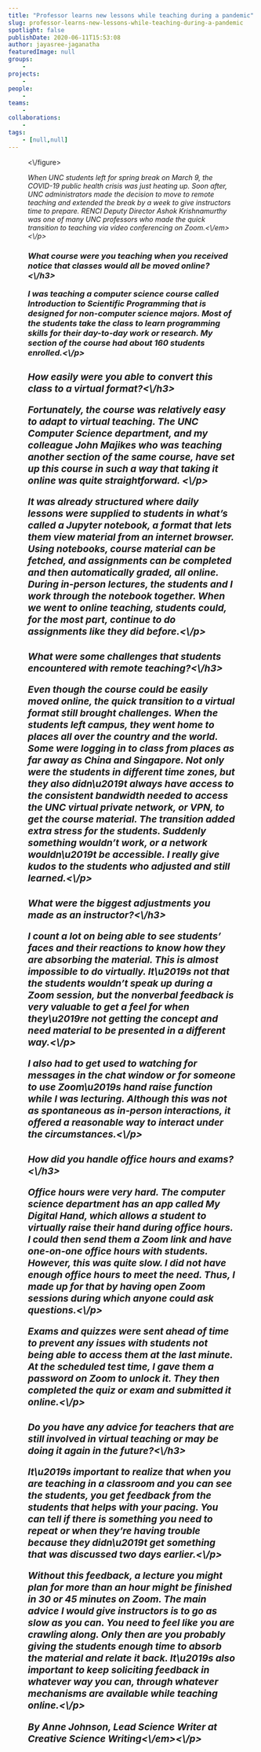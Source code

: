 ```yaml
---
title: "Professor learns new lessons while teaching during a pandemic"
slug: professor-learns-new-lessons-while-teaching-during-a-pandemic
spotlight: false
publishDate: 2020-06-11T15:53:08
author: jayasree-jaganatha
featuredImage: null
groups:
    - 
projects:
    - 
people:
    - 
teams: 
    - 
collaborations:
    - 
tags:
    - [null,null]
---
```


<figure class="wp-block-image size-large"><img src="https:\/\/renci.org\/wp-content\/uploads\/2020\/06\/Ashok-Teaching-Blog-01-1024x512.png" alt="" class="wp-image-18630" srcset="https:\/\/renci.org\/wp-content\/uploads\/2020\/06\/Ashok-Teaching-Blog-01-1024x512.png 1024w, https:\/\/renci.org\/wp-content\/uploads\/2020\/06\/Ashok-Teaching-Blog-01-300x150.png 300w, https:\/\/renci.org\/wp-content\/uploads\/2020\/06\/Ashok-Teaching-Blog-01-768x384.png 768w, https:\/\/renci.org\/wp-content\/uploads\/2020\/06\/Ashok-Teaching-Blog-01-640x320.png 640w" sizes="(max-width: 1024px) 100vw, 1024px" \/><\/figure>



<p><em>When UNC students left for spring break on March 9, the COVID-19 public health crisis was just heating up. Soon after, UNC administrators made the decision to move to remote teaching and extended the break by a week to give instructors time to prepare. RENCI Deputy Director Ashok Krishnamurthy was one of many UNC professors who made the quick transition to teaching via video conferencing on Zoom.<\/em><\/p>



<h3>What course were you teaching when you received notice that classes would all be moved online?<\/h3>



<p>I was teaching a computer science course called Introduction to Scientific Programming that is designed for non-computer science majors. Most of the students take the class to learn programming skills for their day-to-day work or research. My section of the course had about 160 students enrolled.<\/p>



<h3>How easily were you able to convert this class to a virtual format?<\/h3>



<p>Fortunately, the course was relatively easy to adapt to virtual teaching. The UNC Computer Science department, and my colleague John Majikes who was teaching another section of the same course, have set up this course in such a way that taking it online was quite straightforward. <\/p>



<!--more-->



<p>It was already structured where daily lessons were supplied to students in what&#8217;s called a Jupyter notebook, a format that lets them view material from an internet browser. Using notebooks, course material can be fetched, and assignments can be completed and then automatically graded, all online. During in-person lectures, the students and I work through the notebook together. When we went to online teaching, students could, for the most part, continue to do assignments like they did before.<\/p>



<h3>What were some challenges that students encountered with remote teaching?<\/h3>



<p>Even though the course could be easily moved online, the quick transition to a virtual format still brought challenges. When the students left campus, they went home to places all over the country and the world. Some were logging in to class from places as far away as China and Singapore. Not only were the students in different time zones, but they also didn\u2019t always have access to the consistent bandwidth needed to access the UNC virtual private network, or VPN, to get the course material. The transition added extra stress for the students. Suddenly something wouldn&#8217;t work, or a network wouldn\u2019t be accessible. I really give kudos to the students who adjusted and still learned.<\/p>



<h3>What were the biggest adjustments you made as an instructor?<\/h3>



<p>I count a lot on being able to see students&#8217; faces and their reactions to know how they are absorbing the material. This is almost impossible to do virtually. It\u2019s not that the students wouldn&#8217;t speak up during a Zoom session, but the nonverbal feedback is very valuable to get a feel for when they\u2019re not getting the concept and need material to be presented in a different way.<\/p>



<p>I also had to get used to watching for messages in the chat window or for someone to use Zoom\u2019s hand raise function while I was lecturing. Although this was not as spontaneous as in-person interactions, it offered a reasonable way to interact under the circumstances.<\/p>



<h3>How did you handle office hours and exams?<\/h3>



<p>Office hours were very hard. The computer science department has an app called My Digital Hand, which allows a student to virtually raise their hand during office hours. I could then send them a Zoom link and have one-on-one office hours with students. However, this was quite slow. I did not have enough office hours to meet the need. Thus, I made up for that by having open Zoom sessions during which anyone could ask questions.<\/p>



<p>Exams and quizzes were sent ahead of time to prevent any issues with students not being able to access them at the last minute. At the scheduled test time, I gave them a password on Zoom to unlock it. They then completed the quiz or exam and submitted it online.<\/p>



<h3>Do you have any advice for teachers that are still involved in virtual teaching or may be doing it again in the future?<\/h3>



<p>It\u2019s important to realize that when you are teaching in a classroom and you can see the students, you get feedback from the students that helps with your pacing. You can tell if there is something you need to repeat or when they&#8217;re having trouble because they didn\u2019t get something that was discussed two days earlier.<\/p>



<p>Without this feedback, a lecture you might plan for more than an hour might be finished in 30 or 45 minutes on Zoom. The main advice I would give instructors is to go as slow as you can. You need to feel like you are crawling along. Only then are you probably giving the students enough time to absorb the material and relate it back. It\u2019s also important to keep soliciting feedback in whatever way you can, through whatever mechanisms are available while teaching online.<\/p>



<p class="has-text-align-right"><em>By Anne Johnson, Lead Science Writer at Creative Science Writing<\/em><\/p>
<!-- AddThis Share Buttons generic via filter on the_content -->
